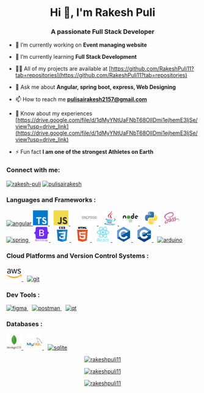 <h1 align="center">Hi 👋, I'm Rakesh Puli</h1>
<h3 align="center">A passionate Full Stack Developer</h3>

- 🔭 I’m currently working on **Event managing website**

- 🌱 I’m currently learning **Full Stack Development**

- 👨‍💻 All of my projects are available at [https://github.com/RakeshPuli11?tab=repositories](https://github.com/RakeshPuli11?tab=repositories)

- 💬 Ask me about **Angular, spring boot, express, Web Designing**

- 📫 How to reach me **pulisairakesh2157@gmail.com**

- 📄 Know about my experiences [https://drive.google.com/file/d/1dMyYNtUaFNbT68OlIDmi1ejhemE3ljSe/view?usp=drive_link](https://drive.google.com/file/d/1dMyYNtUaFNbT68OlIDmi1ejhemE3ljSe/view?usp=drive_link)

- ⚡ Fun fact **I am one of the strongest Athletes on Earth**

<h3 align="left">Connect with me:</h3>
<p align="left">
<a href="https://linkedin.com/in/rakesh-puli" target="blank"><img align="center" src="https://raw.githubusercontent.com/rahuldkjain/github-profile-readme-generator/master/src/images/icons/Social/linked-in-alt.svg" alt="rakesh-puli" height="30" width="40" /></a>
<a href="https://instagram.com/pulisairakesh" target="blank"><img align="center" src="https://raw.githubusercontent.com/rahuldkjain/github-profile-readme-generator/master/src/images/icons/Social/instagram.svg" alt="pulisairakesh" height="30" width="40" /></a>
</p>

<h3 align="left">Languages and Frameworks : </h3>
<p align="left">
  <a href="https://angular.io" target="_blank" rel="noreferrer"> 
    <img src="https://angular.io/assets/images/logos/angular/angular.svg" alt="angular" width="40" height="40"/> 
  </a> 
  <a href="https://www.typescriptlang.org/" target="_blank" rel="noreferrer" style="margin-right: 10px;"> 
    <img src="https://raw.githubusercontent.com/devicons/devicon/master/icons/typescript/typescript-original.svg" alt="typescript" width="40" height="40"/> 
    </a>
 <a href="https://developer.mozilla.org/en-US/docs/Web/JavaScript" target="_blank" rel="noreferrer" style="margin-right: 30px;"> 
    <img src="https://raw.githubusercontent.com/devicons/devicon/master/icons/javascript/javascript-original.svg" alt="javascript" width="40" height="40"/> 
  </a> 
  <a href="https://expressjs.com" target="_blank" rel="noreferrer" style="margin-right: 10px;"> 
    <img src="https://raw.githubusercontent.com/devicons/devicon/master/icons/express/express-original-wordmark.svg" alt="express" width="40" height="40"/> 
  </a>
    <a href="https://www.java.com" target="_blank" rel="noreferrer" style="margin-right: 10px;"> 
    <img src="https://raw.githubusercontent.com/devicons/devicon/master/icons/java/java-original.svg" alt="java" width="40" height="40"/> 
  </a> 
    <a href="https://nodejs.org" target="_blank" rel="noreferrer" style="margin-right: 10px;"> 
    <img src="https://raw.githubusercontent.com/devicons/devicon/master/icons/nodejs/nodejs-original-wordmark.svg" alt="nodejs" width="40" height="40"/> 
  </a> 
    <a href="https://www.python.org" target="_blank" rel="noreferrer" style="margin-right: 10px;"> 
    <img src="https://raw.githubusercontent.com/devicons/devicon/master/icons/python/python-original.svg" alt="python" width="40" height="40"/> 
  </a> 
  <a href="https://sass-lang.com" target="_blank" rel="noreferrer" style="margin-right: 10px;"> 
    <img src="https://raw.githubusercontent.com/devicons/devicon/master/icons/sass/sass-original.svg" alt="sass" width="40" height="40"/> 
  </a> 
  <a href="https://spring.io/" target="_blank" rel="noreferrer" style="margin-right: 10px;"> 
    <img src="https://www.vectorlogo.zone/logos/springio/springio-icon.svg" alt="spring" width="40" height="40"/> 
    </a>
  <a href="https://getbootstrap.com" target="_blank" rel="noreferrer" style="margin-right: 10px;"> 
    <img src="https://raw.githubusercontent.com/devicons/devicon/master/icons/bootstrap/bootstrap-plain-wordmark.svg" alt="bootstrap" width="40" height="40"/> 
  </a> 
    <a href="https://www.w3schools.com/css/" target="_blank" rel="noreferrer" style="margin-right: 10px;"> 
    <img src="https://raw.githubusercontent.com/devicons/devicon/master/icons/css3/css3-original-wordmark.svg" alt="css3" width="40" height="40"/> 
  </a> 
    <a href="https://www.w3.org/html/" target="_blank" rel="noreferrer" style="margin-right: 10px;"> 
    <img src="https://raw.githubusercontent.com/devicons/devicon/master/icons/html5/html5-original-wordmark.svg" alt="html5" width="40" height="40"/> 
  </a>
    <a href="https://reactjs.org/" target="_blank" rel="noreferrer" style="margin-right: 10px;"> 
    <img src="https://raw.githubusercontent.com/devicons/devicon/master/icons/react/react-original-wordmark.svg" alt="react" width="40" height="40"/> 
  </a> 
  <a href="https://www.cprogramming.com/" target="_blank" rel="noreferrer" style="margin-right: 10px;"> 
    <img src="https://raw.githubusercontent.com/devicons/devicon/master/icons/c/c-original.svg" alt="c" width="40" height="40"/> 
  </a> 
  <a href="https://www.w3schools.com/cpp/" target="_blank" rel="noreferrer" style="margin-right: 10px;"> 
    <img src="https://raw.githubusercontent.com/devicons/devicon/master/icons/cplusplus/cplusplus-original.svg" alt="cplusplus" width="40" height="40"/> 
  </a> 
      <a href="https://www.arduino.cc/" target="_blank" rel="noreferrer" style="margin-right: 10px;"> 
    <img src="https://cdn.worldvectorlogo.com/logos/arduino-1.svg" alt="arduino" width="40" height="40"/> 
  </a> 
</p>
<h3 align="left">Cloud Platforms and Version Control Systems : </h3>
<p align="left">
  </a> 
    <a href="https://aws.amazon.com" target="_blank" rel="noreferrer" style="margin-right: 10px;"> 
    <img src="https://raw.githubusercontent.com/devicons/devicon/master/icons/amazonwebservices/amazonwebservices-original-wordmark.svg" alt="aws" width="40" height="40"/> 
  </a> 
    <a href="https://git-scm.com/" target="_blank" rel="noreferrer" style="margin-right: 10px;"> 
    <img src="https://www.vectorlogo.zone/logos/git-scm/git-scm-icon.svg" alt="git" width="40" height="40"/> 
  </a> 
  </p>
  <h3 align="left">Dev Tools : </h3>
<p align="left">
  <a href="https://www.figma.com/" target="_blank" rel="noreferrer" style="margin-right: 10px;"> 
    <img src="https://www.vectorlogo.zone/logos/figma/figma-icon.svg" alt="figma" width="40" height="40"/> 
  </a> 
  <a href="https://postman.com" target="_blank" rel="noreferrer" style="margin-right: 10px;"> 
    <img src="https://www.vectorlogo.zone/logos/getpostman/getpostman-icon.svg" alt="postman" width="40" height="40"/> 
  </a> 
  <a href="https://www.qt.io/" target="_blank" rel="noreferrer" style="margin-right: 10px;"> 
    <img src="https://upload.wikimedia.org/wikipedia/commons/0/0b/Qt_logo_2016.svg" alt="qt" width="40" height="40"/> 
  </a>
  </a> 
</p>
  <h3 align="left">Databases : </h3>
<p align="left">

  <a href="https://www.mongodb.com/" target="_blank" rel="noreferrer" style="margin-right: 10px;"> 
    <img src="https://raw.githubusercontent.com/devicons/devicon/master/icons/mongodb/mongodb-original-wordmark.svg" alt="mongodb" width="40" height="40"/> 
  </a> 
  <a href="https://www.mysql.com/" target="_blank" rel="noreferrer" style="margin-right: 10px;"> 
    <img src="https://raw.githubusercontent.com/devicons/devicon/master/icons/mysql/mysql-original-wordmark.svg" alt="mysql" width="40" height="40"/> 
  </a> 

  </a> 
  <a href="https://www.sqlite.org/" target="_blank" rel="noreferrer" style="margin-right: 10px;"> 
    <img src="https://www.vectorlogo.zone/logos/sqlite/sqlite-icon.svg" alt="sqlite" width="40" height="40"/> 
</p>
<p align="center">
  <img src="https://github-readme-stats.vercel.app/api/top-langs?username=rakeshpuli11&show_icons=true&locale=en&layout=compact" alt="rakeshpuli11" />
</p>
<p align="center">
  <img src="https://github-readme-stats.vercel.app/api?username=rakeshpuli11&show_icons=true&locale=en" alt="rakeshpuli11" />
</p>
<p align="center">
  <img src="https://github-readme-streak-stats.herokuapp.com/?user=rakeshpuli11&" alt="rakeshpuli11" />
</p>
